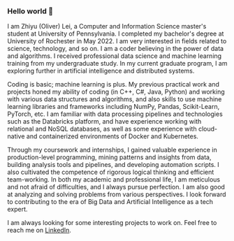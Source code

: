 ### Hello world 👋

I am Zhiyu (Oliver) Lei, a Computer and Information Science master's student at University of Pennsylvania. I completed my bachelor's degree at University of Rochester in May 2022. I am very interested in fields related to science, technology, and so on. I am a coder believing in the power of data and algorithms. I received professional data science and machine learning training from my undergraduate study. In my current graduate program, I am exploring further in artificial intelligence and distributed systems.

Coding is basic; machine learning is plus. My previous practical work and projects honed my ability of coding (in C++, C#, Java, Python) and working with various data structures and algorithms, and also skills to use machine learning libraries and frameworks including NumPy, Pandas, Scikit-Learn, PyTorch, etc. I am familiar with data processing pipelines and technologies such as the Databricks platform, and have experience working with relational and NoSQL databases, as well as some experience with cloud-native and containerized environments of Docker and Kubernetes.

Through my coursework and internships, I gained valuable experience in production-level programming, mining patterns and insights from data, building analysis tools and pipelines, and developing automation scripts. I also cultivated the competence of rigorous logical thinking and efficient team-working. In both my academic and professional life, I am meticulous and not afraid of difficulties, and I always pursue perfection. I am also good at analyzing and solving problems from various perspectives. I look forward to contributing to the era of Big Data and Artificial Intelligence as a tech expert.

I am always looking for some interesting projects to work on. Feel free to reach me on [LinkedIn](https://www.linkedin.com/in/zhiyu-lei/).
<!--
**Zhiyu-Lei/Zhiyu-Lei** is a ✨ _special_ ✨ repository because its `README.md` (this file) appears on your GitHub profile.

Here are some ideas to get you started:

- 🔭 I’m currently working on ...
- 🌱 I’m currently learning ...
- 👯 I’m looking to collaborate on ...
- 🤔 I’m looking for help with ...
- 💬 Ask me about ...
- 📫 How to reach me: ...
- 😄 Pronouns: ...
- ⚡ Fun fact: ...
-->
